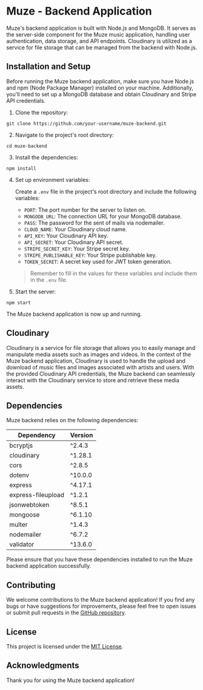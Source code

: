 # Muze - Backend Application

Muze's backend application is built with Node.js and MongoDB. It serves as the server-side component for the Muze music application, handling user authentication, data storage, and API endpoints. Cloudinary is utilized as a service for file storage that can be managed from the backend with Node.js.

## Installation and Setup

Before running the Muze backend application, make sure you have Node.js and npm (Node Package Manager) installed on your machine. Additionally, you'll need to set up a MongoDB database and obtain Cloudinary and Stripe API credentials. 

1. Clone the repository:

```shell
git clone https://github.com/your-username/muze-backend.git
```

2. Navigate to the project's root directory:

```shell
cd muze-backend
```

3. Install the dependencies:

```shell
npm install
```

4. Set up environment variables:

   Create a `.env` file in the project's root directory and include the following variables:

   - `PORT`: The port number for the server to listen on.
   - `MONGODB_URL`: The connection URL for your MongoDB database.
   - `PASS`: The password for the sent of mails via nodemailer.
   - `CLOUD_NAME`: Your Cloudinary cloud name.
   - `API_KEY`: Your Cloudinary API key.
   - `API_SECRET`: Your Cloudinary API secret.
   - `STRIPE_SECRET_KEY`: Your Stripe secret key.
   - `STRIPE_PUBLISHABLE_KEY`: Your Stripe publishable key.
   - `TOKEN_SECRET`: A secret key used for JWT token generation.

   > Remember to fill in the values for these variables and include them in the `.env` file.

5. Start the server:

```shell
npm start
```

The Muze backend application is now up and running.

## Cloudinary

Cloudinary is a service for file storage that allows you to easily manage and manipulate media assets such as images and videos. In the context of the Muze backend application, Cloudinary is used to handle the upload and download of music files and images associated with artists and users. With the provided Cloudinary API credentials, the Muze backend can seamlessly interact with the Cloudinary service to store and retrieve these media assets.

## Dependencies

Muze backend relies on the following dependencies:

| Dependency                | Version   |
| ------------------------- | --------- |
| bcryptjs                  | ^2.4.3    |
| cloudinary                | ^1.28.1   |
| cors                      | ^2.8.5    |
| dotenv                    | ^10.0.0   |
| express                   | ^4.17.1   |
| express-fileupload        | ^1.2.1    |
| jsonwebtoken              | ^8.5.1    |
| mongoose                  | ^6.1.10   |
| multer                    | ^1.4.3    |
| nodemailer                | ^6.7.2    |
| validator                 | ^13.6.0   |

Please ensure that you have these dependencies installed to run the Muze backend application successfully.

## Contributing

We welcome contributions to the Muze backend application! If you find any bugs or have suggestions for improvements, please feel free to open issues or submit pull requests in the [GitHub repository](https://github.com/your-username/muze-backend).

## License

This project is licensed under the [MIT License](LICENSE).

## Acknowledgments

Thank you for using the Muze backend application!
